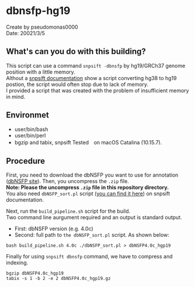 # dbnsfp-hg19

Create by pseudomonas0000<br>
Date: 20021/3/5

## What's can you do with this building?
This script can use a command `snpsift -dbnsfp` by hg19/GRCh37 genome position with a little memory.<br>
Althout a [snpsift documentation](https://pcingola.github.io/SnpEff/ss_dbnsfp/) show a script converting hg38 to hg19 postion, the script would often stop due to lack of memory.<br>
I provided a script that was created with the problem of insufficient memory in mind.

## Environmet
* user/bin/bash
* user/bin/perl
* bgzip and tabix, snpsift
Tested　on macOS Catalina (10.15.7).

## Procedure
First, you need to download the dbNSFP you want to use for annotation ([dbNSFP site](https://sites.google.com/site/jpopgen/dbNSFP)).
Then, you uncompress the `.zip` file. <br>
__Note: Please the uncompress `.zip` file in this repository directory.__<br>
You also need `dbNSFP_sort.pl` script ([you can find it here](https://raw.githubusercontent.com/pcingola/SnpEff/master/scripts_build/dbNSFP_sort.pl)) on snpsift documentation.<br>

Next, run the `build_pipeline.sh` script for the build.<br>
Two command line aurgument required and an output is standard output.<br>
* First: dbNSFP version (e.g. 4.0c)
* Second: full path to `the dbNSFP_sort.pl` script.
As shown below:<br>
```console
bash build_pipeline.sh 4.0c ./dbNSFP_sort.pl > dbNSFP4.0c_hgp19
```

Finally for using `snpsift dbnsfp` command, we have to compress and indexing.
```console
bgzip dbNSFP4.0c_hgp19
tabix -s 1 -b 2 -e 2 dbNSFP4.0c_hgp19.gz
```


